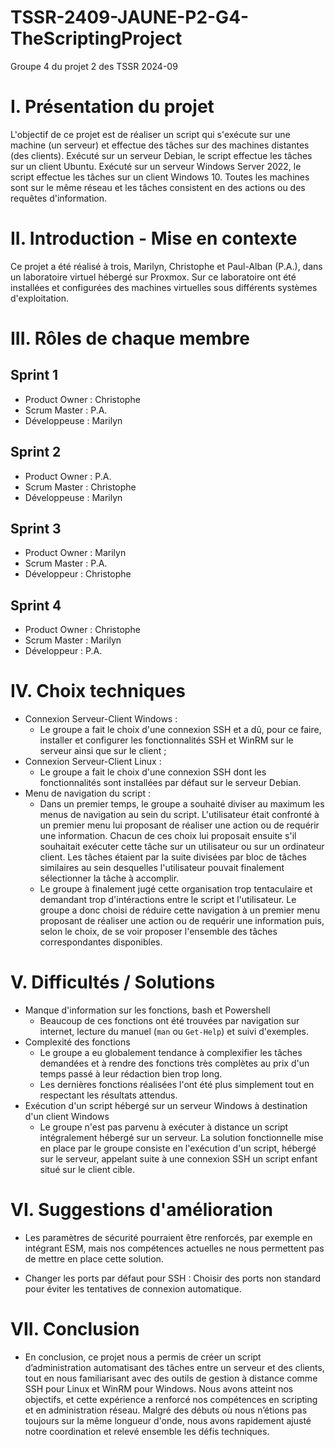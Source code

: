 # TSSR-2409-JAUNE-P2-G4-TheScriptingProject
Groupe 4 du projet 2 des TSSR 2024-09

# I. Présentation du projet
L'objectif de ce projet est de réaliser un script qui s'exécute sur une machine (un serveur) et effectue des tâches sur des machines distantes (des clients).
Exécuté sur un serveur Debian, le script effectue les tâches sur un client Ubuntu.
Exécuté sur un serveur Windows Server 2022, le script effectue les tâches sur un client Windows 10.
Toutes les machines sont sur le même réseau et les tâches consistent en des actions ou des requêtes d'information.

# II. Introduction - Mise en contexte
Ce projet a été réalisé à trois, Marilyn, Christophe et Paul-Alban (P.A.), dans un laboratoire virtuel hébergé sur Proxmox. Sur ce laboratoire ont été installées et configurées des machines virtuelles sous différents systèmes d'exploitation. 

# III. Rôles de chaque membre
## Sprint 1
- Product Owner : Christophe
- Scrum Master : P.A.
- Développeuse : Marilyn
## Sprint 2
- Product Owner : P.A.
- Scrum Master : Christophe
- Développeuse : Marilyn
## Sprint 3
- Product Owner : Marilyn
- Scrum Master : P.A.
- Développeur : Christophe
## Sprint 4
- Product Owner : Christophe
- Scrum Master : Marilyn
- Développeur : P.A.

# IV. Choix techniques
- Connexion Serveur-Client Windows :
    - Le groupe a fait le choix d'une connexion SSH et a dû, pour ce faire, installer et configurer les fonctionnalités SSH et WinRM sur le serveur ainsi que sur le client ;
- Connexion Serveur-Client Linux :
    - Le groupe a fait le choix d'une connexion SSH dont les fonctionnalités sont installées par défaut sur le serveur Debian.
- Menu de navigation du script :
    - Dans un premier temps, le groupe a souhaité diviser au maximum les menus de navigation au sein du script. L'utilisateur était confronté à un premier menu lui proposant de réaliser une action ou de requérir une information. Chacun de ces choix lui proposait ensuite s'il souhaitait exécuter cette tâche sur un utilisateur ou sur un ordinateur client. Les tâches étaient par la suite divisées par bloc de tâches similaires au sein desquelles l'utilisateur pouvait finalement sélectionner la tâche à accomplir.
    - Le groupe à finalement jugé cette organisation trop tentaculaire et demandant trop d'intéractions entre le script et l'utilisateur. Le groupe a donc choisi de réduire cette navigation à un premier menu proposant de réaliser une action ou de requérir une information puis, selon le choix, de se voir proposer l'ensemble des tâches correspondantes disponibles. 


# V. Difficultés / Solutions
- Manque d'information sur les fonctions, bash et Powershell
    - Beaucoup de ces fonctions ont été trouvées par navigation sur internet, lecture du manuel (`man` ou `Get-Help`) et suivi d'exemples.
- Complexité des fonctions
    - Le groupe a eu globalement tendance à complexifier les tâches demandées et à rendre des fonctions très complètes au prix d'un temps passé à leur rédaction bien trop long.
    - Les dernières fonctions réalisées l'ont été plus simplement tout en respectant les résultats attendus.
- Exécution d'un script hébergé sur un serveur Windows à destination d'un client Windows
    - Le groupe n'est pas parvenu à exécuter à distance un script intégralement hébergé sur un serveur. La solution fonctionnelle mise en place par le groupe consiste en l'exécution d'un script, hébergé sur le serveur, appelant suite à une connexion SSH un script enfant situé sur le client cible.

# VI. Suggestions d'amélioration

- Les paramètres de sécurité pourraient être renforcés, par exemple en intégrant ESM, mais nos compétences actuelles ne nous permettent pas de mettre en place cette solution.

- Changer les ports par défaut pour SSH : Choisir des ports non standard pour éviter les tentatives de connexion automatique.

# VII. Conclusion

- En conclusion, ce projet nous a permis de créer un script d’administration automatisant des tâches entre un serveur et des clients, tout en nous familiarisant avec des outils de gestion à distance comme SSH pour Linux et WinRM pour Windows. Nous avons atteint nos objectifs, et cette expérience a renforcé nos compétences en scripting et en administration réseau. Malgré des débuts où nous n’étions pas toujours sur la même longueur d'onde, nous avons rapidement ajusté notre coordination et relevé ensemble les défis techniques.
